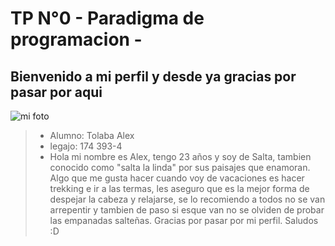 # TP N°0 - Paradigma de programacion -

## Bienvenido a mi perfil y desde ya gracias por pasar por aqui 
![mi foto](foto.jpeg)

>* Alumno: Tolaba Alex
>* legajo: 174 393-4
>* Hola mi nombre es Alex, tengo 23 años y soy de Salta, tambien conocido como "salta la linda" por sus paisajes que enamoran. Algo que me gusta hacer cuando voy de vacaciones es hacer trekking e ir a las termas, les aseguro que es la mejor forma de despejar la cabeza y relajarse, se lo recomiendo a todos no se van arrepentir y tambien de paso si esque van no se olviden de probar las empanadas salteñas. Gracias por pasar por mi perfil. Saludos :D 
